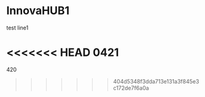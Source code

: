 # InnovaHUB1
test line1

<<<<<<< HEAD
0421
=======
420
>>>>>>> 404d5348f3dda713e131a3f845e3c172de7f6a0a
